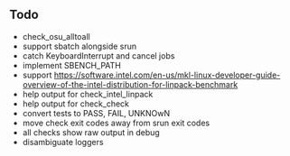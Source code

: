 ## Todo

- check_osu_alltoall
- support sbatch alongside srun
- catch KeyboardInterrupt and cancel jobs
- implement SBENCH_PATH
- support https://software.intel.com/en-us/mkl-linux-developer-guide-overview-of-the-intel-distribution-for-linpack-benchmark
- help output for check_intel_linpack
- help output for check_check
- convert tests to PASS, FAIL, UNKNOwN
- move check exit codes away from srun exit codes
- all checks show raw output in debug
- disambiguate loggers
